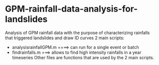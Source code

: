 # GPM-rainfall-data-analysis-for-landslides
Analysis of GPM rainfall data with the purpose of characterizing rainfalls that triggered landslides and draw ID curves
2 main scripts:
 * analysisrainfallGPM.m ====> can run for a single event or batch
 * findrainfalls.m ===> allows to find high intensity rainfalls in a year timeseries
Other files are functions that are used by the 2 main scripts. 
